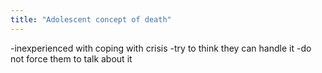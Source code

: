 ```yaml
---
title: "Adolescent concept of death"
---
```

-inexperienced with coping with crisis
-try to think they can handle it
-do not force them to talk about it

